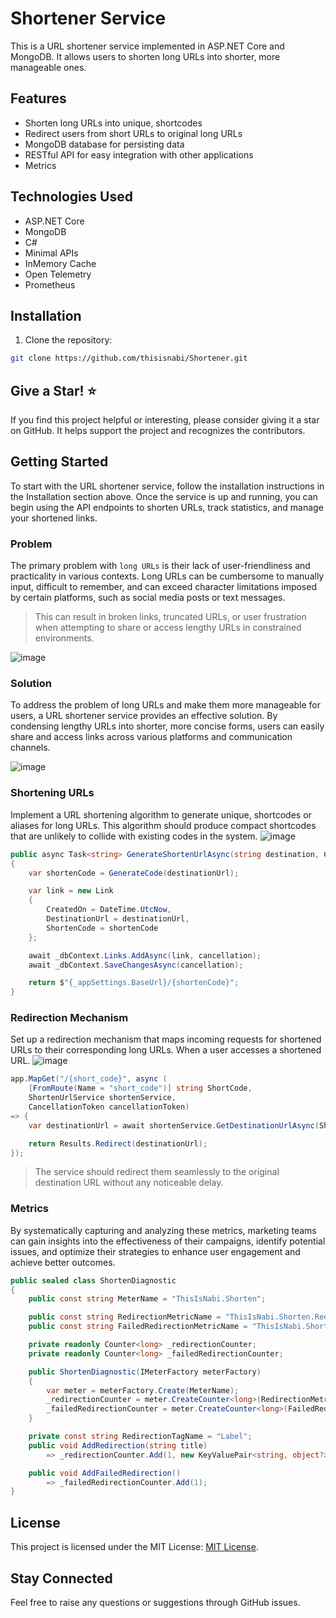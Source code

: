 # Shortener Service

This is a URL shortener service implemented in ASP.NET Core and MongoDB. It allows users to shorten long URLs into shorter, more manageable ones.

## Features

- Shorten long URLs into unique, shortcodes
- Redirect users from short URLs to original long URLs
- MongoDB database for persisting data
- RESTful API for easy integration with other applications
- Metrics

## Technologies Used

- ASP.NET Core
- MongoDB
- C#
- Minimal APIs
- InMemory Cache
- Open Telemetry
- Prometheus

## Installation

1. Clone the repository:

```bash
git clone https://github.com/thisisnabi/Shortener.git
```

## Give a Star! ⭐
If you find this project helpful or interesting, please consider giving it a star on GitHub. It helps support the project and recognizes the contributors.


## Getting Started
To start with the URL shortener service, follow the installation instructions in the Installation section above. Once the service is up and running, you can begin using the API endpoints to shorten URLs, track statistics, and manage your shortened links.

### Problem

The primary problem with `long URLs` is their lack of user-friendliness and practicality in various contexts. Long URLs can be cumbersome to manually input, difficult to remember, and can exceed character limitations imposed by certain platforms, such as social media posts or text messages. 
> This can result in broken links, truncated URLs, or user frustration when attempting to share or access lengthy URLs in constrained environments. 

![image](https://github.com/thisisnabi/Shortener/assets/3371886/c987259d-d62f-4eec-be90-23d00c676a9a)

### Solution

To address the problem of long URLs and make them more manageable for users, a URL shortener service provides an effective solution. By condensing lengthy URLs into shorter, more concise forms, users can easily share and access links across various platforms and communication channels. 


![image](https://github.com/thisisnabi/Shortener/assets/3371886/35fce872-feaf-4f14-bc58-54f72433e7c0)


### Shortening URLs
Implement a URL shortening algorithm to generate unique, shortcodes or aliases for long URLs. This algorithm should produce compact shortcodes that are unlikely to collide with existing codes in the system.
![image](https://github.com/thisisnabi/Shortener/assets/3371886/9d53ddd5-b68a-4899-9843-3d3b4185de18)

```csharp
public async Task<string> GenerateShortenUrlAsync(string destination, CancellationToken cancellation)
{
    var shortenCode = GenerateCode(destinationUrl);

    var link = new Link
    {
        CreatedOn = DateTime.UtcNow,
        DestinationUrl = destinationUrl,
        ShortenCode = shortenCode
    };

    await _dbContext.Links.AddAsync(link, cancellation);
    await _dbContext.SaveChangesAsync(cancellation);

    return $"{_appSettings.BaseUrl}/{shortenCode}";
}
```


### Redirection Mechanism
Set up a redirection mechanism that maps incoming requests for shortened URLs to their corresponding long URLs. When a user accesses a shortened URL.
![image](https://github.com/thisisnabi/Shortener/assets/3371886/8d078405-f5a4-4264-844f-bfb550396ee4)
```csharp
app.MapGet("/{short_code}", async (
    [FromRoute(Name = "short_code")] string ShortCode,
    ShortenUrlService shortenService,
    CancellationToken cancellationToken)
=> {
    var destinationUrl = await shortenService.GetDestinationUrlAsync(ShortCode, cancellationToken);

    return Results.Redirect(destinationUrl);
});
```
> The service should redirect them seamlessly to the original destination URL without any noticeable delay.


### Metrics
By systematically capturing and analyzing these metrics, marketing teams can gain insights into the effectiveness of their campaigns, identify potential issues, and optimize their strategies to enhance user engagement and achieve better outcomes.

```csharp
public sealed class ShortenDiagnostic
{
    public const string MeterName = "ThisIsNabi.Shorten";

    public const string RedirectionMetricName = "ThisIsNabi.Shorten.Redirection";
    public const string FailedRedirectionMetricName = "ThisIsNabi.Shorten.Redirection.Failed";

    private readonly Counter<long> _redirectionCounter;
    private readonly Counter<long> _failedRedirectionCounter;

    public ShortenDiagnostic(IMeterFactory meterFactory)
    {
        var meter = meterFactory.Create(MeterName);
        _redirectionCounter = meter.CreateCounter<long>(RedirectionMetricName);
        _failedRedirectionCounter = meter.CreateCounter<long>(FailedRedirectionMetricName);
    }

    private const string RedirectionTagName = "Label";
    public void AddRedirection(string title)
        => _redirectionCounter.Add(1, new KeyValuePair<string, object?>(RedirectionTagName, title));

    public void AddFailedRedirection()
        => _failedRedirectionCounter.Add(1);
}
```



## License
This project is licensed under the MIT License: [MIT License](https://opensource.org/licenses/MIT).

## Stay Connected
Feel free to raise any questions or suggestions through GitHub issues.
